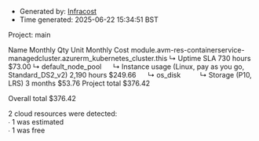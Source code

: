 - Generated by: [Infracost](https://infracost.io)
- Time generated: 2025-06-22 15:34:51 BST

Project: main

Name Monthly Qty Unit Monthly Cost module.avm-res-containerservice-managedcluster.azurerm\_kubernetes\_cluster.this ↳ Uptime SLA 730 hours $73.00 ↳ default\_node\_pool      ↳ Instance usage (Linux, pay as you go, Standard\_DS2\_v2) 2,190 hours $249.66      ↳ os\_disk          ↳ Storage (P10, LRS) 3 months $53.76 Project total $376.42

Overall total $376.42

2 cloud resources were detected:  
∙ 1 was estimated  
∙ 1 was free